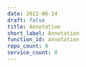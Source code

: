 ```yaml
---
date: 2022-06-14
draft: false
title: Annotation
short_label: Annotation
function_id: annotation
repo_count: 0
service_count: 0
---
```



